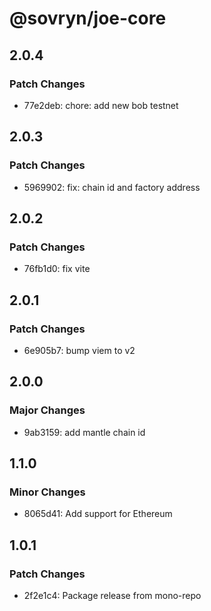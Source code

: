 # @sovryn/joe-core

## 2.0.4

### Patch Changes

- 77e2deb: chore: add new bob testnet

## 2.0.3

### Patch Changes

- 5969902: fix: chain id and factory address

## 2.0.2

### Patch Changes

- 76fb1d0: fix vite

## 2.0.1

### Patch Changes

- 6e905b7: bump viem to v2

## 2.0.0

### Major Changes

- 9ab3159: add mantle chain id

## 1.1.0

### Minor Changes

- 8065d41: Add support for Ethereum

## 1.0.1

### Patch Changes

- 2f2e1c4: Package release from mono-repo
